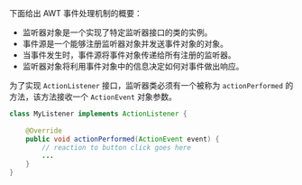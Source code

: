 下面给出 AWT 事件处理机制的概要：

+ 监听器对象是一个实现了特定监听器接口的类的实例。
+ 事件源是一个能够注册监听器对象并发送事件对象的对象。
+ 当事件发生时，事件源将事件对象传递给所有注册的监听器。
+ 监听器对象将利用事件对象中的信息决定如何对事件做出响应。

为了实现 `ActionListener` 接口，监听器类必须有一个被称为 `actionPerformed` 的方法，该方法接收一个 `ActionEvent` 对象参数。

```java
class MyListener implements ActionListener {
    
    @Override
    public void actionPerformed(ActionEvent event) {
        // reaction to button click goes here
        ...
    }
}
```

